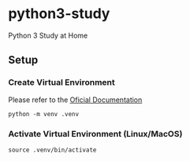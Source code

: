 # python3-study

Python 3 Study at Home

## Setup

### Create Virtual Environment

Please refer to the [Oficial Documentation][venv_creating_virtual_environments]

```shell
python -m venv .venv
```

### Activate Virtual Environment (Linux/MacOS)

```shell
source .venv/bin/activate
```

[venv_creating_virtual_environments]: https://docs.python.org/3/library/venv.html#creating-virtual-environments

